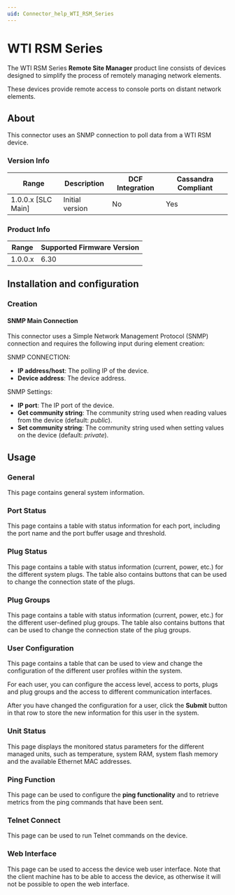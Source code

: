 ```yaml
---
uid: Connector_help_WTI_RSM_Series
---
```


# WTI RSM Series

The WTI RSM Series **Remote Site Manager** product line consists of devices designed to simplify the process of remotely managing network elements.

These devices provide remote access to console ports on distant network elements.

## About

This connector uses an SNMP connection to poll data from a WTI RSM device.

### Version Info

| Range | Description | DCF Integration | Cassandra Compliant |
|----------------------|-----------------|---------------------|-------------------------|
| 1.0.0.x \[SLC Main\] | Initial version | No                  | Yes                     |

### Product Info

| Range | Supported Firmware Version |
|------------------|-----------------------------|
| 1.0.0.x          | 6.30                        |

## Installation and configuration

### Creation

#### SNMP Main Connection

This connector uses a Simple Network Management Protocol (SNMP) connection and requires the following input during element creation:

SNMP CONNECTION:

- **IP address/host**: The polling IP of the device.
- **Device address**: The device address.

SNMP Settings:

- **IP port**: The IP port of the device.
- **Get community string**: The community string used when reading values from the device (default: *public*).
- **Set community string**: The community string used when setting values on the device (default: *private*).

## Usage

### General

This page contains general system information.

### Port Status

This page contains a table with status information for each port, including the port name and the port buffer usage and threshold.

### Plug Status

This page contains a table with status information (current, power, etc.) for the different system plugs. The table also contains buttons that can be used to change the connection state of the plugs.

### Plug Groups

This page contains a table with status information (current, power, etc.) for the different user-defined plug groups. The table also contains buttons that can be used to change the connection state of the plug groups.

### User Configuration

This page contains a table that can be used to view and change the configuration of the different user profiles within the system.

For each user, you can configure the access level, access to ports, plugs and plug groups and the access to different communication interfaces.

After you have changed the configuration for a user, click the **Submit** button in that row to store the new information for this user in the system.

### Unit Status

This page displays the monitored status parameters for the different managed units, such as temperature, system RAM, system flash memory and the available Ethernet MAC addresses.

### Ping Function

This page can be used to configure the **ping functionality** and to retrieve metrics from the ping commands that have been sent.

### Telnet Connect

This page can be used to run Telnet commands on the device.

### Web Interface

This page can be used to access the device web user interface. Note that the client machine has to be able to access the device, as otherwise it will not be possible to open the web interface.

